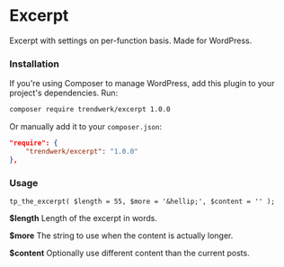 Excerpt
=======

Excerpt with settings on per-function basis. Made for WordPress.

### Installation
If you're using Composer to manage WordPress, add this plugin to your project's dependencies. Run:
```sh
composer require trendwerk/excerpt 1.0.0
```

Or manually add it to your `composer.json`:
```json
"require": {
	"trendwerk/excerpt": "1.0.0"
},
```

### Usage

```
tp_the_excerpt( $length = 55, $more = '&hellip;', $content = '' );
```

**$length**
Length of the excerpt in words.

**$more**
The string to use when the content is actually longer.

**$content**
Optionally use different content than the current posts.
